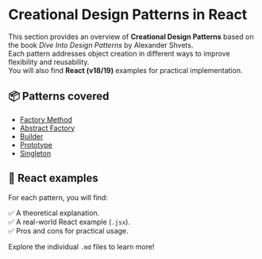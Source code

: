 # Creational Design Patterns in React

This section provides an overview of **Creational Design Patterns** based on the book *Dive Into Design Patterns* by Alexander Shvets.  
Each pattern addresses object creation in different ways to improve flexibility and reusability.  
You will also find **React (v18/19)** examples for practical implementation.

## 📦 Patterns covered

- [Factory Method](./factory-method.md)
- [Abstract Factory](./abstract-factory.md)
- [Builder](./builder.md)
- [Prototype](./prototype.md)
- [Singleton](./singleton.md)

## 🚀 React examples

For each pattern, you will find:

✅ A theoretical explanation.  
✅ A real-world React example (`.jsx`).  
✅ Pros and cons for practical usage.

Explore the individual `.md` files to learn more!
